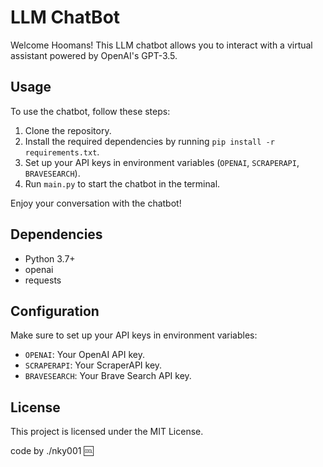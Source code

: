 # LLM ChatBot

Welcome Hoomans! This LLM chatbot allows you to interact with a virtual assistant powered by OpenAI's GPT-3.5. 

## Usage

To use the chatbot, follow these steps:

1. Clone the repository.
2. Install the required dependencies by running `pip install -r requirements.txt`.
3. Set up your API keys in environment variables (`OPENAI`, `SCRAPERAPI`, `BRAVESEARCH`).
4. Run `main.py` to start the chatbot in the terminal.

Enjoy your conversation with the chatbot!

## Dependencies

- Python 3.7+
- openai
- requests

## Configuration

Make sure to set up your API keys in environment variables:

- `OPENAI`: Your OpenAI API key.
- `SCRAPERAPI`: Your ScraperAPI key.
- `BRAVESEARCH`: Your Brave Search API key.

## License

This project is licensed under the MIT License.

code by ./nky001 🆒
